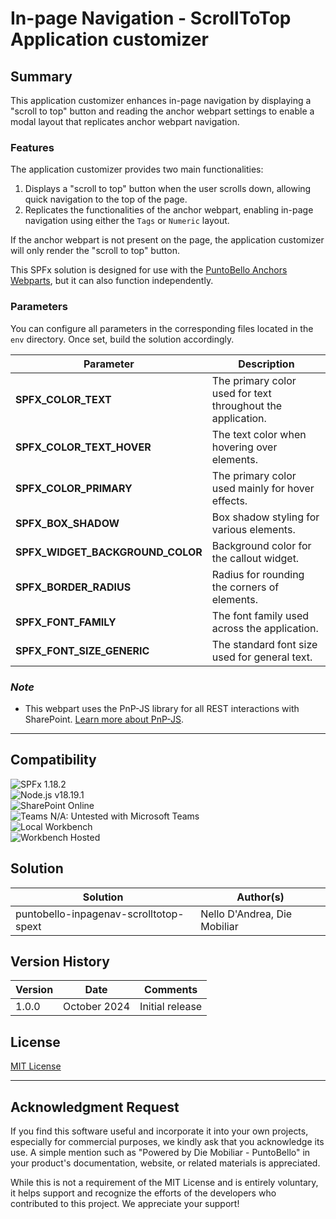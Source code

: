 # In-page Navigation - ScrollToTop Application customizer

## Summary
This application customizer enhances in-page navigation by displaying a "scroll to top" button and reading the anchor webpart settings to enable a modal layout that replicates anchor webpart navigation.

### Features
The application customizer provides two main functionalities:
1. Displays a "scroll to top" button when the user scrolls down, allowing quick navigation to the top of the page.
2. Replicates the functionalities of the anchor webpart, enabling in-page navigation using either the `Tags` or `Numeric` layout.

If the anchor webpart is not present on the page, the application customizer will only render the "scroll to top" button.

This SPFx solution is designed for use with the [PuntoBello Anchors Webparts](../puntobello-inpagenav-anchors-spwp/README.md), but it can also function independently.

### Parameters
You can configure all parameters in the corresponding files located in the `env` directory. Once set, build the solution accordingly.

| Parameter                       | Description                                                      |
|----------------------------------|------------------------------------------------------------------|
| **SPFX_COLOR_TEXT**              | The primary color used for text throughout the application.       |
| **SPFX_COLOR_TEXT_HOVER**        | The text color when hovering over elements.                      |
| **SPFX_COLOR_PRIMARY**           | The primary color used mainly for hover effects.                 |
| **SPFX_BOX_SHADOW**              | Box shadow styling for various elements.                         |
| **SPFX_WIDGET_BACKGROUND_COLOR** | Background color for the callout widget.                         |
| **SPFX_BORDER_RADIUS**           | Radius for rounding the corners of elements.                     |
| **SPFX_FONT_FAMILY**             | The font family used across the application.                     |
| **SPFX_FONT_SIZE_GENERIC**       | The standard font size used for general text.                    |

### _Note_
- This webpart uses the PnP-JS library for all REST interactions with SharePoint. [Learn more about PnP-JS](https://pnp.github.io/pnpjs/).

---

## Compatibility
![SPFx 1.18.2](https://img.shields.io/badge/SPFx-1.18.2-green.svg)  
![Node.js v18.19.1](https://img.shields.io/badge/Node.js-%20v18.19.1-green.svg)  
![SharePoint Online](https://img.shields.io/badge/SharePoint-Online-green.svg)  
![Teams N/A: Untested with Microsoft Teams](https://img.shields.io/badge/Teams-N%2FA-lightgrey.svg "Untested with Microsoft Teams")  
![Local Workbench](https://img.shields.io/badge/Workbench-Local-red.svg)  
![Workbench Hosted](https://img.shields.io/badge/Workbench-Hosted-red.svg)

## Solution

| Solution                               | Author(s)                        |
|----------------------------------------|----------------------------------|
| puntobello-inpagenav-scrolltotop-spext | Nello D'Andrea, Die Mobiliar     |

## Version History

| Version | Date          | Comments       |
|---------|---------------|----------------|
| 1.0.0   | October 2024  | Initial release|

## License
[MIT License](../LICENSE.md)

---

## Acknowledgment Request
If you find this software useful and incorporate it into your own projects, especially for commercial purposes, we kindly ask that you acknowledge its use. A simple mention such as "Powered by Die Mobiliar - PuntoBello" in your product's documentation, website, or related materials is appreciated.

While this is not a requirement of the MIT License and is entirely voluntary, it helps support and recognize the efforts of the developers who contributed to this project. We appreciate your support!
